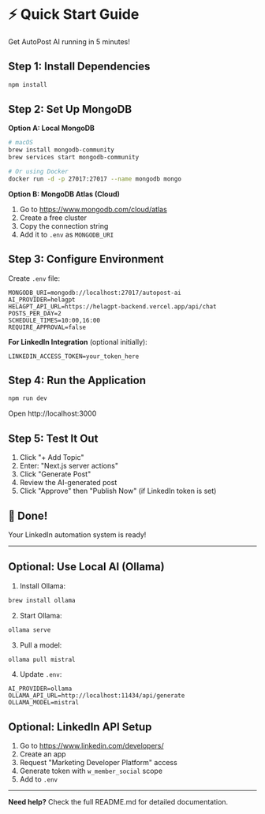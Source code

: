 # ⚡ Quick Start Guide

Get AutoPost AI running in 5 minutes!

## Step 1: Install Dependencies

```bash
npm install
```

## Step 2: Set Up MongoDB

**Option A: Local MongoDB**
```bash
# macOS
brew install mongodb-community
brew services start mongodb-community

# Or using Docker
docker run -d -p 27017:27017 --name mongodb mongo
```

**Option B: MongoDB Atlas (Cloud)**
1. Go to https://www.mongodb.com/cloud/atlas
2. Create a free cluster
3. Copy the connection string
4. Add it to `.env` as `MONGODB_URI`

## Step 3: Configure Environment

Create `.env` file:

```env
MONGODB_URI=mongodb://localhost:27017/autopost-ai
AI_PROVIDER=helagpt
HELAGPT_API_URL=https://helagpt-backend.vercel.app/api/chat
POSTS_PER_DAY=2
SCHEDULE_TIMES=10:00,16:00
REQUIRE_APPROVAL=false
```

**For LinkedIn Integration** (optional initially):
```env
LINKEDIN_ACCESS_TOKEN=your_token_here
```

## Step 4: Run the Application

```bash
npm run dev
```

Open http://localhost:3000

## Step 5: Test It Out

1. Click "+ Add Topic"
2. Enter: "Next.js server actions"
3. Click "Generate Post"
4. Review the AI-generated post
5. Click "Approve" then "Publish Now" (if LinkedIn token is set)

## 🎉 Done!

Your LinkedIn automation system is ready!

---

## Optional: Use Local AI (Ollama)

1. Install Ollama:
```bash
brew install ollama
```

2. Start Ollama:
```bash
ollama serve
```

3. Pull a model:
```bash
ollama pull mistral
```

4. Update `.env`:
```env
AI_PROVIDER=ollama
OLLAMA_API_URL=http://localhost:11434/api/generate
OLLAMA_MODEL=mistral
```

## Optional: LinkedIn API Setup

1. Go to https://www.linkedin.com/developers/
2. Create an app
3. Request "Marketing Developer Platform" access
4. Generate token with `w_member_social` scope
5. Add to `.env`

---

**Need help?** Check the full README.md for detailed documentation.


